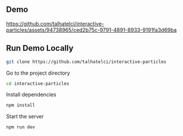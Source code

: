## Demo


https://github.com/talhatelci/interactive-particles/assets/94738965/ced2b75c-9791-4891-8933-9191fa3d69ba


## Run Demo Locally

```bash
git clone https://github.com/talhatelci/interactive-particles
```

Go to the project directory

```bash
cd interactive-particles
```

Install dependencies

```bash
npm install
```

Start the server

```bash
npm run dev
```
